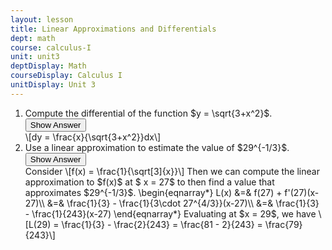 ```yaml
---
layout: lesson
title: Linear Approximations and Differentials
dept: math
course: calculus-I
unit: unit3
deptDisplay: Math
courseDisplay: Calculus I
unitDisplay: Unit 3
---
```




<ol>
<li> <div class="exercise"> Compute the differential of the function $y = \sqrt{3+x^2}$.

<div class="answerBox">
<button onclick="myFunction('answer1')" class="answerButton">Show Answer</button>
<div  id="answer1" class="answer" >
\[dy = \frac{x}{\sqrt{3+x^2}}dx\]
</div>
</div>
</div>
</li>

<li> <div class="exercise"> Use a linear approximation to estimate the value of $29^{-1/3}$.

<div class="answerBox">
<button onclick="myFunction('answer2')" class="answerButton">Show Answer</button>
<div  id="answer2" class="answer" >
Consider \[f(x) = \frac{1}{\sqrt[3]{x}}\]
Then we can compute the linear approximation to $f(x)$ at $ x = 27$ to then find a value that approximates $29^{-1/3}$.
\begin{eqnarray*}
L(x) &=& f(27) + f'(27)(x-27)\\
&=& \frac{1}{3} - \frac{1}{3\cdot 27^{4/3}}(x-27)\\
&=& \frac{1}{3} - \frac{1}{243}(x-27)
\end{eqnarray*}
Evaluating at $x = 29$, we have 
\[L(29) = \frac{1}{3} - \frac{2}{243} = \frac{81 - 2}{243} = \frac{79}{243}\]
</div>
</div>
</div>
</li>

</ol>



















